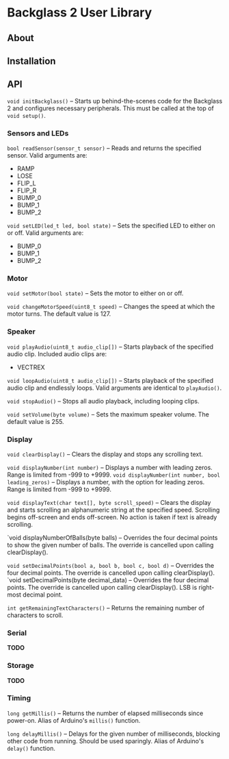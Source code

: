 # Backglass 2 User Library

## About

## Installation

## API

`void initBackglass()` – Starts up behind-the-scenes code for the Backglass 2 and configures necessary peripherals. This must be called at the top of `void setup()`.

### Sensors and LEDs

`bool readSensor(sensor_t sensor)` – Reads and returns the specified sensor. Valid arguments are:

* RAMP
* LOSE
* FLIP_L
* FLIP_R
* BUMP_0
* BUMP_1
* BUMP_2

`void setLED(led_t led, bool state)` – Sets the specified LED to either on or off. Valid arguments are:

* BUMP_0
* BUMP_1
* BUMP_2

### Motor

`void setMotor(bool state)` – Sets the motor to either on or off.

`void changeMotorSpeed(uint8_t speed)` – Changes the speed at which the motor turns. The default value is 127.

### Speaker

`void playAudio(uint8_t audio_clip[])` – Starts playback of the specified audio clip. Included audio clips are:

* VECTREX

`void loopAudio(uint8_t audio_clip[])` – Starts playback of the specified audio clip and endlessly loops. Valid arguments are identical to `playAudio()`.

`void stopAudio()` – Stops all audio playback, including looping clips.

`void setVolume(byte volume)` – Sets the maximum speaker volume. The default value is 255.

### Display

`void clearDisplay()` – Clears the display and stops any scrolling text.

`void displayNumber(int number)` – Displays a number with leading zeros. Range is limited from -999 to +9999.
`void displayNumber(int number, bool leading_zeros)` – Displays a number, with the option for leading zeros. Range is limited from -999 to +9999.

`void displayText(char text[], byte scroll_speed)` – Clears the display and starts scrolling an alphanumeric string at the specified speed. Scrolling begins off-screen and ends off-screen. No action is taken if text is already scrolling.

`void displayNumberOfBalls(byte balls) – Overrides the four decimal points to show the given number of balls. The override is cancelled upon calling clearDisplay().

`void setDecimalPoints(bool a, bool b, bool c, bool d)` – Overrides the four decimal points. The override is cancelled upon calling clearDisplay().
`void setDecimalPoints(byte decimal_data) – Overrides the four decimal points. The override is cancelled upon calling clearDisplay(). LSB is right-most decimal point.

`int getRemainingTextCharacters()` – Returns the remaining number of characters to scroll.

### Serial

**TODO**

### Storage

**TODO**

### Timing

`long getMillis()` – Returns the number of elapsed milliseconds since power-on. Alias of Arduino's `millis()` function.

`long delayMillis()` – Delays for the given number of milliseconds, blocking other code from running. Should be used sparingly. Alias of Arduino's `delay()` function.
